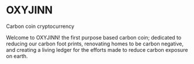 # OXYJINN
Carbon coin cryptocurrency


Welcome to OXYJINN! the first purpose based carbon coin;  dedicated to reducing our carbon foot prints, renovating homes to be carbon negative, and creating a living ledger for the efforts made to reduce carbon exposure on earth.
